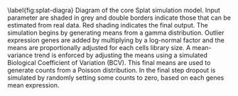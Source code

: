 \label{fig:splat-diagra} Diagram of the core Splat simulation model. Input parameter are shaded in grey and double borders indicate those that can be estimated from real data. Red shading indicates the final output. The simulation begins by generating means from a gamma distribution. Outlier expression genes are added by multiplying by a log-normal factor and the means are proportionally adjusted for each cells library size. A mean-variance trend is enforced by adjusting the means using a simulated Biological Coefficient of Variation (BCV). This final means are used to generate counts from a Poisson distribution. In the final step dropout is simulated by randomly setting some counts to zero, based on each genes mean expression.